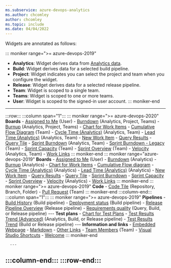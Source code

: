 ```yaml
---
ms.subservice: azure-devops-analytics
ms.author: chcomley
author: chcomley
ms.topic: include
ms.date: 04/04/2022
---
```


Widgets are annotated as follows: 

::: moniker range=">= azure-devops-2019"
- **Analytics**: Widget derives data from [Analytics data](../powerbi/what-is-analytics.md).
- **Build**: Widget derives data for a selected build pipeline.
- **Project**: Widget indicates you can select the project and team when you configure the widget.
- **Release**: Widget derives data for a selected release pipeline.
- **Team**: Widget is scoped to a single team.
- **Teams**: Widget is scoped to one or more teams.
- **User**: Widget is scoped to the signed-in user account.
::: moniker-end

---
:::row:::
   :::column span="1":::
      ::: moniker range=">= azure-devops-2020"
      **Boards**
      - [Assigned to Me](../dashboards/widget-catalog.md#assigned-to-me-widget) (User)
      - [Burndown](../dashboards/widget-catalog.md#burndown-analytics-widget) (Analytics, Project, Teams)
      - [Burnup](../dashboards/widget-catalog.md#burnup-analytics-widget) (Analytics, Project, Teams)
      - [Chart for Work Items](../dashboards/widget-catalog.md#chart-wit-widget)
      - [Cumulative Flow Diagram](../dashboards/widget-catalog.md#cfd-widget) (Team)
      - [Cycle Time (Analytics)](../dashboards/widget-catalog.md#cycle-time-widget) (Analytics, Team)
      - [Lead Time (Analytics)](../dashboards/widget-catalog.md#lead-time-widget) (Analytics, Team)
      - [New Work Item](../dashboards/widget-catalog.md#new-work-item-widget)
      - [Query Results](../dashboards/widget-catalog.md#query-results-widget)
      - [Query Tile](../dashboards/widget-catalog.md#query-tile-widget)
      - [Sprint Burndown](../dashboards/widget-catalog.md#sprint-burndown-analytics-widget) (Analytics, Team)
      - [Sprint Burndown - Legacy](../dashboards/widget-catalog.md#sprint-burndown-widget) (Team)
      - [Sprint Capacity](../dashboards/widget-catalog.md#sprint-capacity-widget) (Team)
      - [Sprint Overview](../dashboards/widget-catalog.md#sprint-overview-widget) (Team)
      - [Velocity](../dashboards/widget-catalog.md#velocity-widget) (Analytics, Team)
      - [Work Links](../dashboards/widget-catalog.md#work-links-widget)
      ::: moniker-end
      ::: moniker range="azure-devops-2019"
      **Boards**
      - [Assigned to Me](../dashboards/widget-catalog.md#assigned-to-me-widget) (User)
      - [Burndown](../dashboards/widget-catalog.md#burndown-analytics-widget) (Analytics)
      - [Burnup](../dashboards/widget-catalog.md#burnup-analytics-widget) (Analytics)
      - [Chart for Work Items](../dashboards/widget-catalog.md#chart-wit-widget)
      - [Cumulative Flow diagram](../dashboards/widget-catalog.md#cfd-widget)
      - [Cycle Time (Analytics)](../dashboards/widget-catalog.md#cycle-time-widget) (Analytics)
      - [Lead Time (Analytics)](../dashboards/widget-catalog.md#lead-time-widget) (Analytics)
      - [New Work Item](../dashboards/widget-catalog.md#new-work-item-widget)
      - [Query Results](../dashboards/widget-catalog.md#query-results-widget)
      - [Query Tile](../dashboards/widget-catalog.md#query-tile-widget)
      - [Sprint Burndown](../dashboards/widget-catalog.md#sprint-burndown-widget)
      - [Sprint Capacity](../dashboards/widget-catalog.md#sprint-capacity-widget)
      - [Sprint Overview](../dashboards/widget-catalog.md#sprint-overview-widget)
      - [Velocity](../dashboards/widget-catalog.md#velocity-widget) (Analytics)
      - [Work Links](../dashboards/widget-catalog.md#work-links-widget)
      ::: moniker-end
      ::: moniker range=">= azure-devops-2019"
      **Code**
      - [Code Tile](../dashboards/widget-catalog.md#code-tile-widget) (Repository, Branch, Folder)
      - [Pull Request](../dashboards/widget-catalog.md#pull-request-widget) (Team)
      ::: moniker-end
   :::column-end:::
   :::column span="1":::
      ::: moniker range=">= azure-devops-2019"
      **Pipelines**
      - [Build History](../dashboards/widget-catalog.md#build-history-widget) (Build pipeline)
      - [Deployment status](../dashboards/widget-catalog.md#deployment-status-widget) (Build pipeline)
      - [Release Pipeline Overview](../dashboards/widget-catalog.md#release-definition-widget) (Release pipeline)
      - [Requirements quality](../dashboards/widget-catalog.md#requirements-quality-widget) (Query, Build, or Release pipeline)
      ---
      **Test plans**
      - [Chart for Test Plans](../dashboards/widget-catalog.md#chart-test-plan-widget)
      - [Test Results Trend (Advanced)](../dashboards/widget-catalog.md#test-trend-results-advanced) (Analytics, Build, or Release pipeline)
      - [Test Results Trend](../dashboards/widget-catalog.md#test-trend-results) (Build or Release pipeline)
      ---
      **Information and links**
      - [Embedded Webpage](../dashboards/widget-catalog.md#embedded-webpage-widget)
      - [Markdown](../dashboards/widget-catalog.md#markdown-widget)
      - [Other Links](../dashboards/widget-catalog.md#other-links-widget)
      - [Team Members](../dashboards/widget-catalog.md#team-members-widget) (Team)
      - [Visual Studio Shortcuts](../dashboards/widget-catalog.md#visual-studio-widget)
      - [Welcome](../dashboards/widget-catalog.md#how-to-widget)
      ::: moniker-end
      
      ---
      
   :::column-end:::
:::row-end:::
---
